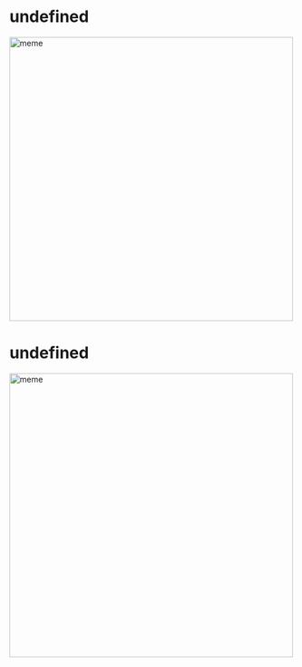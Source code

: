 <h1>undefined</h1> <img src="https://i.redd.it/80wyba5bqfea1.jpg" alt="meme" width="500" height="500"></img><h1>undefined</h1> <img src="https://i.redd.it/r8a88q22ncea1.jpg" alt="meme" width="500" height="500"></img>